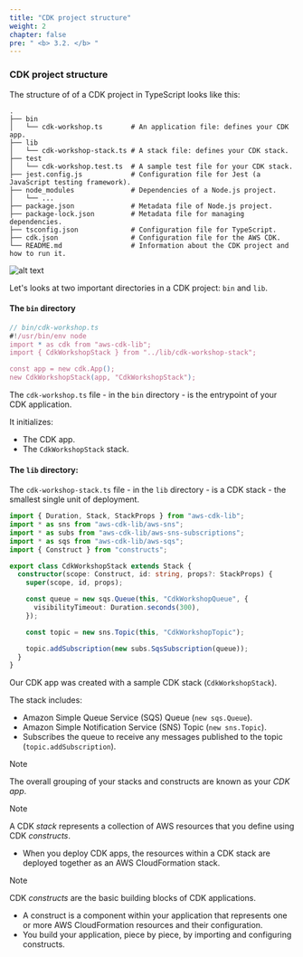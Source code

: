 ```yaml
---
title: "CDK project structure"
weight: 2
chapter: false
pre: " <b> 3.2. </b> "
---
```


### CDK project structure

The structure of of a CDK project in TypeScript looks like this:

```shell
.
├── bin
│   └── cdk-workshop.ts       # An application file: defines your CDK app.
├── lib
│   └── cdk-workshop-stack.ts # A stack file: defines your CDK stack.
├── test
│   └── cdk-workshop.test.ts  # A sample test file for your CDK stack.
├── jest.config.js            # Configuration file for Jest (a JavaScript testing framework).
├── node_modules              # Dependencies of a Node.js project.
│   └── ...
├── package.json              # Metadata file of Node.js project.
├── package-lock.json         # Metadata file for managing dependencies.
├── tsconfig.json             # Configuration file for TypeScript.
├── cdk.json                  # Configuration file for the AWS CDK.
└── README.md                 # Information about the CDK project and how to run it.
```

![alt text](/images/workshop-4/cdk--project-structure.png)

Let's looks at two important directories in a CDK project: `bin` and `lib`.

#### The `bin` directory

```typescript
// bin/cdk-workshop.ts
#!/usr/bin/env node
import * as cdk from "aws-cdk-lib";
import { CdkWorkshopStack } from "../lib/cdk-workshop-stack";

const app = new cdk.App();
new CdkWorkshopStack(app, "CdkWorkshopStack");
```

The `cdk-workshop.ts` file - in the `bin` directory - is the entrypoint of your CDK application.

It initializes:

- The CDK app.
- The `CdkWorkshopStack` stack.

#### The `lib` directory:

The `cdk-workshop-stack.ts` file - in the `lib` directory - is a CDK stack - the smallest single unit of deployment.

```typescript
import { Duration, Stack, StackProps } from "aws-cdk-lib";
import * as sns from "aws-cdk-lib/aws-sns";
import * as subs from "aws-cdk-lib/aws-sns-subscriptions";
import * as sqs from "aws-cdk-lib/aws-sqs";
import { Construct } from "constructs";

export class CdkWorkshopStack extends Stack {
  constructor(scope: Construct, id: string, props?: StackProps) {
    super(scope, id, props);

    const queue = new sqs.Queue(this, "CdkWorkshopQueue", {
      visibilityTimeout: Duration.seconds(300),
    });

    const topic = new sns.Topic(this, "CdkWorkshopTopic");

    topic.addSubscription(new subs.SqsSubscription(queue));
  }
}
```

Our CDK app was created with a sample CDK stack (`CdkWorkshopStack`).

The stack includes:

- Amazon Simple Queue Service (SQS) Queue (`new sqs.Queue`).
- Amazon Simple Notification Service (SNS) Topic (`new sns.Topic`).
- Subscribes the queue to receive any messages published to the topic (`topic.addSubscription`).

> [!NOTE]
> The overall grouping of your stacks and constructs are known as your _CDK app_.

> [!NOTE]
> A CDK _stack_ represents a collection of AWS resources that you define using CDK _constructs_.
>
> - When you deploy CDK apps, the resources within a CDK stack are deployed together as an AWS CloudFormation stack.

> [!NOTE]
> CDK _constructs_ are the basic building blocks of CDK applications.
>
> - A construct is a component within your application that represents one or more AWS CloudFormation resources and their configuration.
> - You build your application, piece by piece, by importing and configuring constructs.
